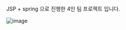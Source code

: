 JSP + spring 으로 진행한 4인 팀 프로젝트 입니다.


![image](https://github.com/syh0726/SAProject/assets/66738912/02238a45-0ac3-4e1c-adec-ce95cf5b52af)
